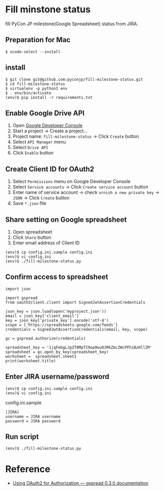 # Fill minstone status

fill PyCon JP milestone(Google Spreadsheet) status from JIRA.

## Preparation for Mac

```
$ xcode-select --install
```

## install

```
$ git clone git@github.com:pyconjp/fill-milestone-status.git
$ cd fill-milestone-status
$ virtualenv -p python3 env
$ . env/bin/activate
(env)$ pip install -r requirements.txt
```

## Enable Google Drive API

1. Open [Google Developer Console](https://console.developers.google.com/home/dashboard "Google Developer Console")
2. Start a project -> Create a project...
3. Project name: `fill-milestone-status` -> Click `Create` button
4. Select `API Manager` menu
5. Select `Drive API`
6. Click `Enable` button

## Create Client ID for OAuth2

1. Select `Permissions` menu on Google Developer Console
2. Select `Service accounts` -> Click `Create service account` button
3. Enter name of service account -> check `urnish a new private key` -> `JSON` -> Click `Create` button
4. Save `*.json` file

## Share setting on Google spreadsheet

1. Open spreadsheet
2. Click `Share` button
3. Enter email address of Client ID


```
(env)$ cp config.ini.sample config.ini
(env)$ vi config.ini
(env)$ ./fill-milestone-status.py
```

## Confirm access to spreadsheet

```
import json

import gspread
from oauth2client.client import SignedJwtAssertionCredentials

json_key = json.load(open('myproject.json'))
email = json_key['client_email']
key = json_key['private_key'].encode('utf-8')
scope = ['https://spreadsheets.google.com/feeds']
credentials = SignedJwtAssertionCredentials(email, key, scope)

gc = gspread.authorize(credentials)

spreadsheet_key = '1jqFebgLJpZT0MpTI9op0wuOJMkZmcZWcPFhiBzHllZM'
spreadsheet = gc.open_by_key(spreadsheet_key)
worksheet =  spreadsheet.sheet1
print(worksheet.title)
```

## Enter JIRA username/password

```
(env)$ cp config.ini.sample config.ini
(env)$ vi config.ini
```

config.ini.sample

```
[JIRA]
username = JIRA username
password = JIRA password
```

## Run script

```
(env)$ ./fill-milestone-status.py
```

# Reference

- [Using OAuth2 for Authorization — gspread 0.3.0 documentation](http://gspread.readthedocs.org/en/latest/oauth2.html "Using OAuth2 for Authorization — gspread 0.3.0 documentation")

